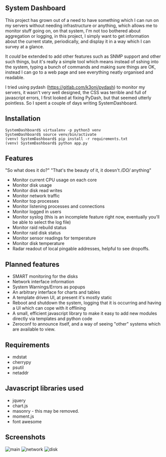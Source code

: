 System Dashboard
-

This project has grown out of a need to have something which I can run on my servers without needing infrastructure or anything, which allows me to monitor stuff going on, on that system, I'm not too bothered about aggregation or logging, in this project, I simply want to get information about the current state, periodically, and display it in a way which I can survey at a glance.

It *could* be extended to add other features such as SNMP support and other such things, but it's really a simple tool which means instead of sshing into the system, typing a bunch of commands and making sure things are OK, instead I can go to a web page and see everything neatly organised and readable. 

I tried using pydash (https://gitlab.com/k3oni/pydash) to monitor my servers, it wasn't very well designed, the CSS was terrible and full of javascript errors, I first looked at fixing PyDash, but that seemed utterly pointless. So I spent a couple of days writing SystemDashboard.

Installation
---

    SystemDashboard$ virtualenv -p python3 venv
    SystemDashboard$ source venv/bin/activate
    (venv) SystemDashboard$ pip install -r requirements.txt
    (venv) SystemDashboard$ python app.py


Features
---

"So what does it do?"
"That's the beauty of it, it doesn't _/DO/_ anything"

- Monitor current CPU usage on each core
- Monitor disk usage
- Monitor disk read writes
- Monitor network traffic
- Monitor top processes
- Monitor listening processes and connections
- Monitor logged in users
- Monitor syslog (this is an incomplete feature right now, eventually you'll be able to select the log file)
- Monitor raid rebuild status
- Monitor raid disk status
- Monitor sensor readings for temperature
- Monitor disk temperature
- Radar readout of local pingable addresses, helpful to see dropoffs. 

Planned features
---

- SMART monitoring for the disks
- Network interface information
- System Warnings/Errors as popups
- An arbitrary interface for charts and tables
- A template driven UI, at present it's mostly static 
- Reboot and shutdown the system, logging that it is occurring and having a UI which can cope with it offlining 
- A small, efficient javascript library to make it easy to add new modules directly via templates and python code
- Zeroconf to announce itself, and a way of seeing "other" systems which are available to view.

Requirements
---
* mdstat
* cherrypy
* psutil
* netaddr

Javascript libraries used
---
* jquery
* chart.js
* masonry - this may be removed.
* moment.js 
* font awesome 

Screenshots
---

![main](https://github.com/klattimer/SystemDashboard/raw/master/Screenshot/dashboard.png)
![network](https://github.com/klattimer/SystemDashboard/raw/master/Screenshot/dashboard2.png)
![disk](https://github.com/klattimer/SystemDashboard/raw/master/Screenshot/dashboard3.png)
